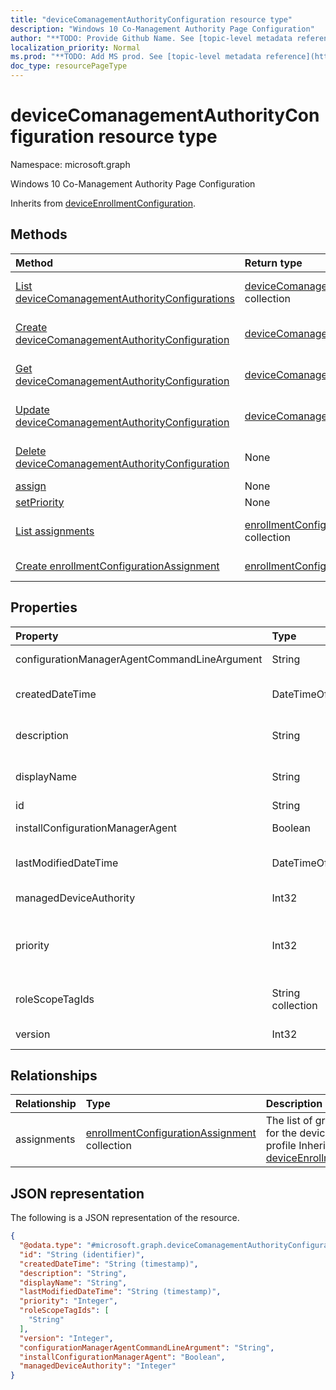 ```yaml
---
title: "deviceComanagementAuthorityConfiguration resource type"
description: "Windows 10 Co-Management Authority Page Configuration"
author: "**TODO: Provide Github Name. See [topic-level metadata reference](https://msgo.azurewebsites.net/add/document/guidelines/metadata.html#topic-level-metadata)**"
localization_priority: Normal
ms.prod: "**TODO: Add MS prod. See [topic-level metadata reference](https://msgo.azurewebsites.net/add/document/guidelines/metadata.html#topic-level-metadata)**"
doc_type: resourcePageType
---
```


# deviceComanagementAuthorityConfiguration resource type

Namespace: microsoft.graph



Windows 10 Co-Management Authority Page Configuration


Inherits from [deviceEnrollmentConfiguration](../resources/deviceenrollmentconfiguration.md).

## Methods
|Method|Return type|Description|
|:---|:---|:---|
|[List deviceComanagementAuthorityConfigurations](../api/devicecomanagementauthorityconfiguration-list.md)|[deviceComanagementAuthorityConfiguration](../resources/devicecomanagementauthorityconfiguration.md) collection|Get a list of the [deviceComanagementAuthorityConfiguration](../resources/devicecomanagementauthorityconfiguration.md) objects and their properties.|
|[Create deviceComanagementAuthorityConfiguration](../api/devicecomanagementauthorityconfiguration-create.md)|[deviceComanagementAuthorityConfiguration](../resources/devicecomanagementauthorityconfiguration.md)|Create a new [deviceComanagementAuthorityConfiguration](../resources/devicecomanagementauthorityconfiguration.md) object.|
|[Get deviceComanagementAuthorityConfiguration](../api/devicecomanagementauthorityconfiguration-get.md)|[deviceComanagementAuthorityConfiguration](../resources/devicecomanagementauthorityconfiguration.md)|Read the properties and relationships of a [deviceComanagementAuthorityConfiguration](../resources/devicecomanagementauthorityconfiguration.md) object.|
|[Update deviceComanagementAuthorityConfiguration](../api/devicecomanagementauthorityconfiguration-update.md)|[deviceComanagementAuthorityConfiguration](../resources/devicecomanagementauthorityconfiguration.md)|Update the properties of a [deviceComanagementAuthorityConfiguration](../resources/devicecomanagementauthorityconfiguration.md) object.|
|[Delete deviceComanagementAuthorityConfiguration](../api/devicecomanagementauthorityconfiguration-delete.md)|None|Deletes a [deviceComanagementAuthorityConfiguration](../resources/devicecomanagementauthorityconfiguration.md) object.|
|[assign](../api/devicecomanagementauthorityconfiguration-assign.md)|None|**TODO: Add Description**|
|[setPriority](../api/devicecomanagementauthorityconfiguration-setpriority.md)|None|**TODO: Add Description**|
|[List assignments](../api/devicecomanagementauthorityconfiguration-list-assignments.md)|[enrollmentConfigurationAssignment](../resources/enrollmentconfigurationassignment.md) collection|Get the enrollmentConfigurationAssignment resources from the assignments navigation property.|
|[Create enrollmentConfigurationAssignment](../api/devicecomanagementauthorityconfiguration-post-assignments.md)|[enrollmentConfigurationAssignment](../resources/enrollmentconfigurationassignment.md)|Create a new enrollmentConfigurationAssignment object.|

## Properties
|Property|Type|Description|
|:---|:---|:---|
|configurationManagerAgentCommandLineArgument|String|CoManagement Authority configuration ConfigurationManagerAgentCommandLineArgument|
|createdDateTime|DateTimeOffset|Created date time in UTC of the device enrollment configuration Inherited from [deviceEnrollmentConfiguration](../resources/deviceenrollmentconfiguration.md)|
|description|String|The description of the device enrollment configuration Inherited from [deviceEnrollmentConfiguration](../resources/deviceenrollmentconfiguration.md)|
|displayName|String|The display name of the device enrollment configuration Inherited from [deviceEnrollmentConfiguration](../resources/deviceenrollmentconfiguration.md)|
|id|String|**TODO: Add Description** Inherited from [entity](../resources/entity.md)|
|installConfigurationManagerAgent|Boolean|CoManagement Authority configuration InstallConfigurationManagerAgent|
|lastModifiedDateTime|DateTimeOffset|Last modified date time in UTC of the device enrollment configuration Inherited from [deviceEnrollmentConfiguration](../resources/deviceenrollmentconfiguration.md)|
|managedDeviceAuthority|Int32|CoManagement Authority configuration ManagedDeviceAuthority|
|priority|Int32|Priority is used when a user exists in multiple groups that are assigned enrollment configuration. Users are subject only to the configuration with the lowest priority value. Inherited from [deviceEnrollmentConfiguration](../resources/deviceenrollmentconfiguration.md)|
|roleScopeTagIds|String collection|Optional role scope tags for the enrollment restrictions. Inherited from [deviceEnrollmentConfiguration](../resources/deviceenrollmentconfiguration.md)|
|version|Int32|The version of the device enrollment configuration Inherited from [deviceEnrollmentConfiguration](../resources/deviceenrollmentconfiguration.md)|

## Relationships
|Relationship|Type|Description|
|:---|:---|:---|
|assignments|[enrollmentConfigurationAssignment](../resources/enrollmentconfigurationassignment.md) collection|The list of group assignments for the device configuration profile Inherited from [deviceEnrollmentConfiguration](../resources/deviceenrollmentconfiguration.md)|

## JSON representation
The following is a JSON representation of the resource.
<!-- {
  "blockType": "resource",
  "keyProperty": "id",
  "@odata.type": "microsoft.graph.deviceComanagementAuthorityConfiguration",
  "baseType": "microsoft.graph.deviceEnrollmentConfiguration",
  "openType": false
}
-->
``` json
{
  "@odata.type": "#microsoft.graph.deviceComanagementAuthorityConfiguration",
  "id": "String (identifier)",
  "createdDateTime": "String (timestamp)",
  "description": "String",
  "displayName": "String",
  "lastModifiedDateTime": "String (timestamp)",
  "priority": "Integer",
  "roleScopeTagIds": [
    "String"
  ],
  "version": "Integer",
  "configurationManagerAgentCommandLineArgument": "String",
  "installConfigurationManagerAgent": "Boolean",
  "managedDeviceAuthority": "Integer"
}
```


